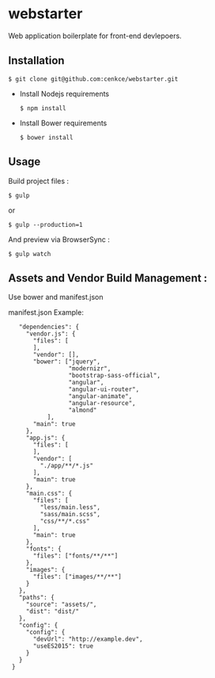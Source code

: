 # webstarter #

Web application boilerplate for front-end devlepoers.

## Installation ##

  `$ git clone git@github.com:cenkce/webstarter.git`

- Install Nodejs requirements
  
  `$ npm install`

- Install Bower requirements

  `$ bower install`

## Usage ##

Build project files :

  `$ gulp`
  
  or 
  
  `$ gulp --production=1`

And preview via BrowserSync :

  `$ gulp watch`

## Assets and Vendor Build Management : ##

Use bower and manifest.json

manifest.json Example:


```javascript{
   "dependencies": {
     "vendor.js": {
       "files": [
       ],
       "vendor": [],
       "bower": ["jquery",
                 "modernizr",
                 "bootstrap-sass-official",
                 "angular",
                 "angular-ui-router",
                 "angular-animate",
                 "angular-resource",
                 "almond"
           ],
       "main": true
     },
     "app.js": {
       "files": [
       ],
       "vendor": [
         "./app/**/*.js"
       ],
       "main": true
     },
     "main.css": {
       "files": [
         "less/main.less",
         "sass/main.scss",
         "css/**/*.css"
       ],
       "main": true
     },
     "fonts": {
       "files": ["fonts/**/**"]
     },
     "images": {
       "files": ["images/**/**"]
     }
   },
   "paths": {
     "source": "assets/",
     "dist": "dist/"
   },
   "config": {
     "config": {
       "devUrl": "http://example.dev",
       "useES2015": true
     }
   }
 }
 ```


